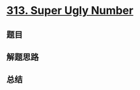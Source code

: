 # [313. Super Ugly Number](https://leetcode.com/problems/super-ugly-number/)

## 题目


## 解题思路


## 总结


